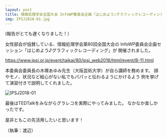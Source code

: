 ```yaml
---
layout: post
title: 情報処理学会全国大会 InfoWP委員会企画「はじめよう♪グラフィックレコーディング」
img: IPSJ2018-01.jpg
---
```


(報告がとても遅くなりました！）

女性部会が協賛している、情報処理学会第80回全国大会の
InfoWP委員会企画セッション「はじめよう♪グラフィックレコーディング」が
開催されました。

https://www.ipsj.or.jp/event/taikai/80/ipsj_web2018/html/event/B-11.html

本委員会委員長の木塚あゆみ先生（大阪芸術大学）が自ら講師を務めます。
顔やモノ、状況など絵心がない私でもパパッと伝わるようにかけるよう
例を挙げて演習付きで説明してくれました。

![IPSJ2018-01]({{site.baseurl}}/images/IPSJ2018-01.jpg)

最後はTEDTalkをみながらグラレコを実際にやってみました。
なかなか楽しかったです。

是非ともこの先活用したいと思います！


（執筆：渡辺）

